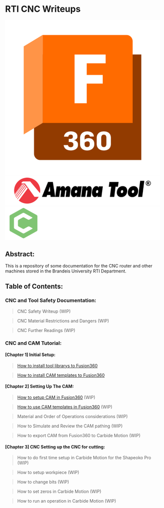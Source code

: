 # RTI CNC Writeups
<p float="center">
  <img src= "img\Fusion360-Logo.png" height="32%" />
  <img src="img\Amana-Tools-Logo.png" hieght="32%" /> 
  <img src="img\Carbide3D-Logo.png" height="32%" />
</p>

## Abstract:

This is a repository of some documentation for the CNC router and other machines stored in the Brandeis University RTI Department.

## Table of Contents:
### CNC and Tool Safety Documentation:
> CNC Safety Writeup (WIP)

> CNC Material Restrictions and Dangers (WIP)

> CNC Further Readings (WIP)

### CNC and CAM Tutorial:
#### [Chapter 1] Initial Setup:
> [How to install tool librarys to Fusion360](Tool_Library_Installation.md)

> [How to install CAM templates to Fusion360](Tool_Template_Installation.md)

#### [Chapter 2] Setting Up The CAM:
> [How to setup CAM in Fusion360](How_To_Setup_CAM.md) (WIP)

> [How to use CAM templates in Fusion360](How_To_Use_Templates.md) (WIP)

> Material and Order of Operations considerations (WIP)

> How to Simulate and Review the CAM pathing (WIP)

> How to export CAM from Fusion360 to Carbide Motion (WIP)

#### [Chapter 3] CNC Setting up the CNC for cutting:

> How to do first time setup in Carbide Motion for the Shapeoko Pro (WIP)

> How to setup workpiece (WIP)

> How to change bits (WIP)

> How to set zeros in Carbide Motion (WIP)

> How to run an operation in Carbide Motion (WIP)